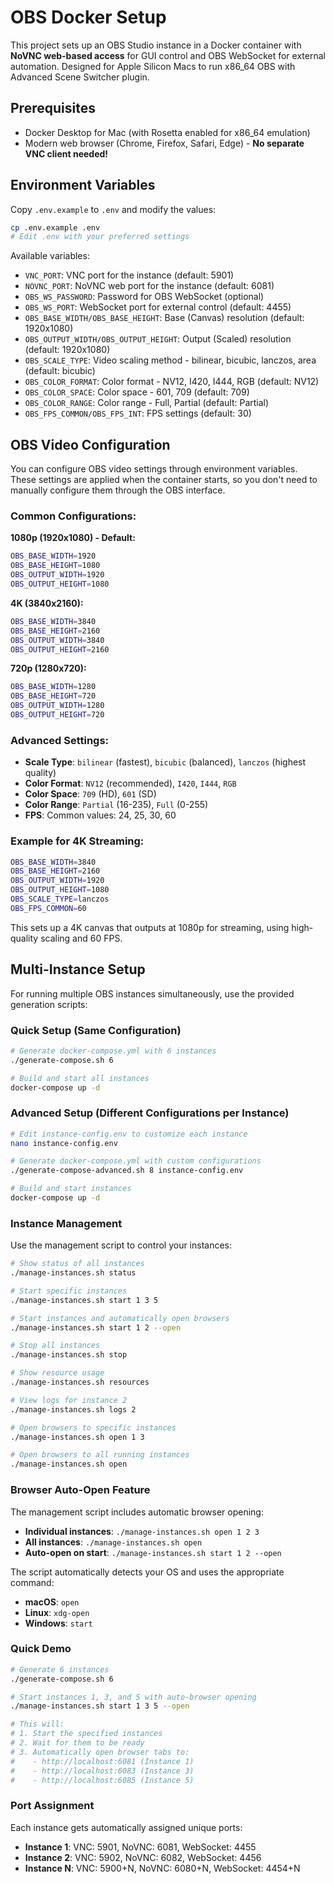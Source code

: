 # OBS Docker Setup

This project sets up an OBS Studio instance in a Docker container with **NoVNC web-based access** for GUI control and OBS WebSocket for external automation. Designed for Apple Silicon Macs to run x86_64 OBS with Advanced Scene Switcher plugin.

## Prerequisites

- Docker Desktop for Mac (with Rosetta enabled for x86_64 emulation)
- Modern web browser (Chrome, Firefox, Safari, Edge) - **No separate VNC client needed!**

## Environment Variables

Copy `.env.example` to `.env` and modify the values:

```bash
cp .env.example .env
# Edit .env with your preferred settings
```

Available variables:
- `VNC_PORT`: VNC port for the instance (default: 5901)
- `NOVNC_PORT`: NoVNC web port for the instance (default: 6081)
- `OBS_WS_PASSWORD`: Password for OBS WebSocket (optional)
- `OBS_WS_PORT`: WebSocket port for external control (default: 4455)
- `OBS_BASE_WIDTH/OBS_BASE_HEIGHT`: Base (Canvas) resolution (default: 1920x1080)
- `OBS_OUTPUT_WIDTH/OBS_OUTPUT_HEIGHT`: Output (Scaled) resolution (default: 1920x1080)
- `OBS_SCALE_TYPE`: Video scaling method - bilinear, bicubic, lanczos, area (default: bicubic)
- `OBS_COLOR_FORMAT`: Color format - NV12, I420, I444, RGB (default: NV12)
- `OBS_COLOR_SPACE`: Color space - 601, 709 (default: 709)
- `OBS_COLOR_RANGE`: Color range - Full, Partial (default: Partial)
- `OBS_FPS_COMMON/OBS_FPS_INT`: FPS settings (default: 30)

## OBS Video Configuration

You can configure OBS video settings through environment variables. These settings are applied when the container starts, so you don't need to manually configure them through the OBS interface.

### Common Configurations:

**1080p (1920x1080) - Default:**
```bash
OBS_BASE_WIDTH=1920
OBS_BASE_HEIGHT=1080
OBS_OUTPUT_WIDTH=1920
OBS_OUTPUT_HEIGHT=1080
```

**4K (3840x2160):**
```bash
OBS_BASE_WIDTH=3840
OBS_BASE_HEIGHT=2160
OBS_OUTPUT_WIDTH=3840
OBS_OUTPUT_HEIGHT=2160
```

**720p (1280x720):**
```bash
OBS_BASE_WIDTH=1280
OBS_BASE_HEIGHT=720
OBS_OUTPUT_WIDTH=1280
OBS_OUTPUT_HEIGHT=720
```

### Advanced Settings:

- **Scale Type**: `bilinear` (fastest), `bicubic` (balanced), `lanczos` (highest quality)
- **Color Format**: `NV12` (recommended), `I420`, `I444`, `RGB`
- **Color Space**: `709` (HD), `601` (SD)
- **Color Range**: `Partial` (16-235), `Full` (0-255)
- **FPS**: Common values: 24, 25, 30, 60

### Example for 4K Streaming:

```bash
OBS_BASE_WIDTH=3840
OBS_BASE_HEIGHT=2160
OBS_OUTPUT_WIDTH=1920
OBS_OUTPUT_HEIGHT=1080
OBS_SCALE_TYPE=lanczos
OBS_FPS_COMMON=60
```

This sets up a 4K canvas that outputs at 1080p for streaming, using high-quality scaling and 60 FPS.

## Multi-Instance Setup

For running multiple OBS instances simultaneously, use the provided generation scripts:

### Quick Setup (Same Configuration)

```bash
# Generate docker-compose.yml with 6 instances
./generate-compose.sh 6

# Build and start all instances
docker-compose up -d
```

### Advanced Setup (Different Configurations per Instance)

```bash
# Edit instance-config.env to customize each instance
nano instance-config.env

# Generate docker-compose.yml with custom configurations
./generate-compose-advanced.sh 8 instance-config.env

# Build and start instances
docker-compose up -d
```

### Instance Management

Use the management script to control your instances:

```bash
# Show status of all instances
./manage-instances.sh status

# Start specific instances
./manage-instances.sh start 1 3 5

# Start instances and automatically open browsers
./manage-instances.sh start 1 2 --open

# Stop all instances
./manage-instances.sh stop

# Show resource usage
./manage-instances.sh resources

# View logs for instance 2
./manage-instances.sh logs 2

# Open browsers to specific instances
./manage-instances.sh open 1 3

# Open browsers to all running instances
./manage-instances.sh open
```

### Browser Auto-Open Feature

The management script includes automatic browser opening:

- **Individual instances**: `./manage-instances.sh open 1 2 3`
- **All instances**: `./manage-instances.sh open`
- **Auto-open on start**: `./manage-instances.sh start 1 2 --open`

The script automatically detects your OS and uses the appropriate command:
- **macOS**: `open`
- **Linux**: `xdg-open`
- **Windows**: `start`

### Quick Demo

```bash
# Generate 6 instances
./generate-compose.sh 6

# Start instances 1, 3, and 5 with auto-browser opening
./manage-instances.sh start 1 3 5 --open

# This will:
# 1. Start the specified instances
# 2. Wait for them to be ready
# 3. Automatically open browser tabs to:
#    - http://localhost:6081 (Instance 1)
#    - http://localhost:6083 (Instance 3)  
#    - http://localhost:6085 (Instance 5)
```

### Port Assignment

Each instance gets automatically assigned unique ports:

- **Instance 1**: VNC: 5901, NoVNC: 6081, WebSocket: 4455
- **Instance 2**: VNC: 5902, NoVNC: 6082, WebSocket: 4456
- **Instance N**: VNC: 5900+N, NoVNC: 6080+N, WebSocket: 4454+N